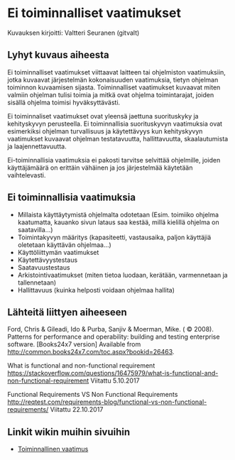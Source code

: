 # Ei toiminnalliset vaatimukset

Kuvauksen kirjoitti: Valtteri Seuranen (gitvalt)

## Lyhyt kuvaus aiheesta

Ei toiminnalliset vaatimukset viittaavat laitteen tai ohjelmiston vaatimuksiin, jotka kuvaavat järjestelmän kokonaisuuden vaatimuksia, tietyn ohjelman toiminnon kuvaamisen sijasta.
Toiminnalliset vaatimukset kuvaavat miten valmiin ohjelman tulisi toimia ja mitkä ovat ohjelma toimintarajat, joiden sisällä ohjelma toimisi hyväksyttävästi.

Ei toiminnaliset vaatimukset ovat yleensä jaettuna suorituskyky ja kehityskyvyn perusteella. Ei toiminnallisia suorituskyvyn vaatimuksia ovat esimerkiksi ohjelman turvallisuus ja käytettävyys 
kun kehityskyvyn vaatimukset kuvaavat ohjelman testatavuutta, hallittavuutta, skaalautumista ja laajennettavuutta.

Ei-toiminnallisia vaatimuksia ei pakosti tarvitse selvittää ohjelmille, joiden käyttäjämäärä on erittäin vähäinen ja jos järjestelmää käytetään vaihtelevasti.

## Ei toiminnallisia vaatimuksia
*   Millaista käyttäytymistä ohjelmalta odotetaan (Esim. toimiiko ohjelma kaatumatta, kauanko sivun lataus saa kestää, millä kielillä ohjelma on saatavilla...)
*   Toimintakyvyn määritys (kapasiteetti, vastausaika, paljon käyttäjiä oletetaan käyttävän ohjelmaa...)
*   Käyttöliittymän vaatimukset
*   Käytettävyystestaus
*   Saatavuustestaus
*   Arkistointivaatimukset (miten tietoa luodaan, kerätään, varmennetaan ja tallennetaan)
*   Hallittavuus (kuinka helposti voidaan ohjelmaa hallita)


## Lähteitä liittyen aiheeseen

Ford, Chris & Gileadi, Ido & Purba, Sanjiv & Moerman, Mike. ( © 2008). Patterns for performance and operability: building and testing enterprise software. [Books24x7 version] Available from http://common.books24x7.com/toc.aspx?bookid=26463.

What is functional and non-functional requirement https://stackoverflow.com/questions/16475979/what-is-functional-and-non-functional-requirement Viitattu 5.10.2017

Functional Requirements VS Non Functional Requirements http://reqtest.com/requirements-blog/functional-vs-non-functional-requirements/
Viitattu 22.10.2017

## Linkit wikin muihin sivuihin

* [Toiminnallinen vaatimus](http://jamk-it-ttos1000-gt0.readthedocs.io/en/latest/functional-requirement/)
